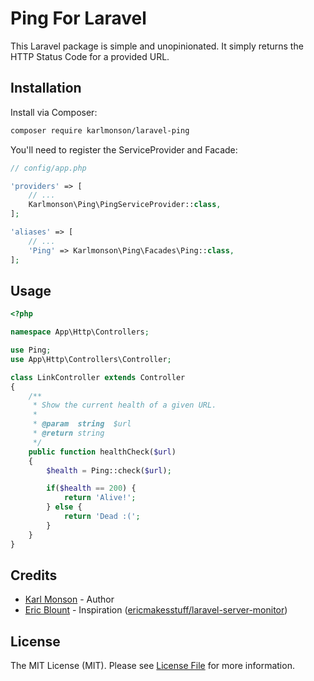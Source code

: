 # Ping For Laravel

This Laravel package is simple and unopinionated. It simply returns the HTTP Status Code for a provided URL.

## Installation

Install via Composer:
```bash
composer require karlmonson/laravel-ping
```
You'll need to register the ServiceProvider and Facade:
```php
// config/app.php

'providers' => [
    // ...
    Karlmonson\Ping\PingServiceProvider::class,
];

'aliases' => [
    // ...
    'Ping' => Karlmonson\Ping\Facades\Ping::class,
];
```

## Usage

```php
<?php

namespace App\Http\Controllers;

use Ping;
use App\Http\Controllers\Controller;

class LinkController extends Controller
{
    /**
     * Show the current health of a given URL.
     *
     * @param  string  $url
     * @return string
     */
    public function healthCheck($url)
    {
        $health = Ping::check($url);

        if($health == 200) {
            return 'Alive!';
        } else {
            return 'Dead :(';
        }
    }
}
```

## Credits

- [Karl Monson](https://github.com/karlmonson) - Author
- [Eric Blount](https://github.com/ericmakesstuff) - Inspiration ([ericmakesstuff/laravel-server-monitor](https://github.com/ericmakesstuff/laravel-server-monitor))

## License

The MIT License (MIT). Please see [License File](https://github.com/karlmonson/laravel-ping/blob/master/LICENSE.md) for more information.